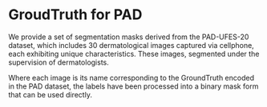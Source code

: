 # GroudTruth for PAD
We provide a set of segmentation masks derived from the PAD-UFES-20 dataset, which includes 30 dermatological images captured via cellphone, each exhibiting unique characteristics. These images, segmented under the supervision of dermatologists. 

Where each image is its name corresponding to the GroundTruth encoded in the PAD dataset, the labels have been processed into a binary mask form that can be used directly.
